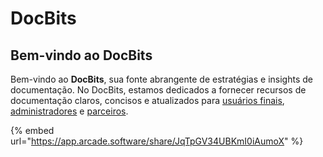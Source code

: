 # DocBits

## Bem-vindo ao DocBits

Bem-vindo ao **DocBits**, sua fonte abrangente de estratégias e insights de documentação. No DocBits, estamos dedicados a fornecer recursos de documentação claros, concisos e atualizados para [usuários finais](readme-1/), [administradores](broken-reference) e [parceiros](end-user-and-partner-section/partner-section/).

{% embed url="https://app.arcade.software/share/JqTpGV34UBKmI0iAumoX" %}
